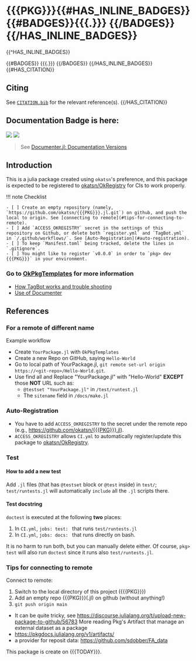 # {{{PKG}}}{{#HAS_INLINE_BADGES}} {{#BADGES}}{{{.}}} {{/BADGES}}{{/HAS_INLINE_BADGES}}
{{^HAS_INLINE_BADGES}}

{{#BADGES}}
{{{.}}}
{{/BADGES}}
{{/HAS_INLINE_BADGES}}
{{#HAS_CITATION}}

## Citing

See [`CITATION.bib`](CITATION.bib) for the relevant reference(s).
{{/HAS_CITATION}}

<!-- Don't have any of your custom contents above; they won't occur if there is no citation. -->

## Documentation Badge is here:

[![](https://img.shields.io/badge/docs-stable-blue.svg)](https://okatsn.github.io/{{{PKG}}}.jl/stable)
[![](https://img.shields.io/badge/docs-dev-blue.svg)](https://okatsn.github.io/{{{PKG}}}.jl/dev)

> See [Documenter.jl: Documentation Versions](https://documenter.juliadocs.org/dev/man/hosting/#Documentation-Versions)

## Introduction

This is a julia package created using `okatsn`'s preference, and this package is expected to be registered to [okatsn/OkRegistry](https://github.com/okatsn/OkRegistry) for CIs to work properly.

!!! note Checklist

    - [ ] Create an empty repository (namely, `https://github.com/okatsn/{{{PKG}}}.jl.git`) on github, and push the local to origin. See [connecting to remote](#tips-for-connecting-to-remote).
    - [ ] Add `ACCESS_OKREGISTRY` secret in the settings of this repository on Github, or delete both `register.yml` and `TagBot.yml` in `/.github/workflows/`. See [Auto-Registration](#auto-registration).
    - [ ] To keep `Manifest.toml` being tracked, delete the lines in `.gitignore`.
    - [ ] You might like to register `v0.0.0` in order to `pkg> dev {{{PKG}}}` in your environment.


### Go to [OkPkgTemplates](https://github.com/okatsn/OkPkgTemplates.jl) for more information

- [How TagBot works and trouble shooting](https://github.com/okatsn/OkPkgTemplates.jl#tagbot)
- [Use of Documenter](https://github.com/okatsn/OkPkgTemplates.jl#use-of-documenter)

## References

### For a remote of different name

Example workflow

- Create `YourPackage.jl` with `OkPkgTemplates`
- Create a new Repo on GitHub, saying `Hello-World`
- Go to local path of YourPackage.jl, `git remote set-url origin https://<git-repo>/Hello-World.git`.
- Use find all and Replace "YourPackage.jl" with "Hello-World" **EXCEPT** those **NOT** URL such as:
  - `@testset "YourPackage.jl"` in `/test/runtest.jl`
  - The `sitename` field in `/docs/make.jl`

### Auto-Registration

- You have to add `ACCESS_OKREGISTRY` to the secret under the remote repo (e.g., https://github.com/okatsn/{{{PKG}}}.jl).
- `ACCESS_OKREGISTRY` allows `CI.yml` to automatically register/update this package to [okatsn/OkRegistry](https://github.com/okatsn/OkRegistry).

### Test
#### How to add a new test

Add `.jl` files (that has `@testset` block or `@test` inside) in `test/`; `test/runtests.jl` will automatically `include` all the `.jl` scripts there.

#### Test docstring

`doctest` is executed at the following **two** places:

1. In `CI.yml`, `jobs: test: ` that runs `test/runtests.jl`
2. In `CI.yml`, `jobs: docs: ` that runs directly on bash.

It is no harm to run both, but you can manually delete either.
Of course, `pkg> test` will also run `doctest` since it runs also `test/runtests.jl`.

### Tips for connecting to remote

Connect to remote:

1. Switch to the local directory of this project ({{{PKG}}})
2. Add an empty repo {{{PKG}}}(.jl) on github (without anything!)
3. `git push origin main`

- It can be quite tricky, see https://discourse.julialang.org/t/upload-new-package-to-github/56783
More reading
Pkg's Artifact that manage an external dataset as a package
- https://pkgdocs.julialang.org/v1/artifacts/
- a provider for reposit data: https://github.com/sdobber/FA_data


This package is create on {{{TODAY}}}.
